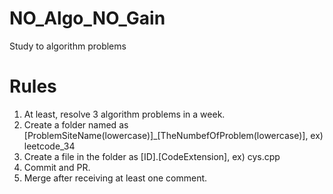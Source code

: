 # NO_Algo_NO_Gain
Study to algorithm problems

# Rules
1. At least, resolve 3 algorithm problems in a week.
2. Create a folder named as [ProblemSiteName(lowercase)]_[TheNumbefOfProblem(lowercase)], ex) leetcode_34
3. Create a file in the folder as [ID].[CodeExtension], ex) cys.cpp
4. Commit and PR.
5. Merge after receiving at least one comment.
